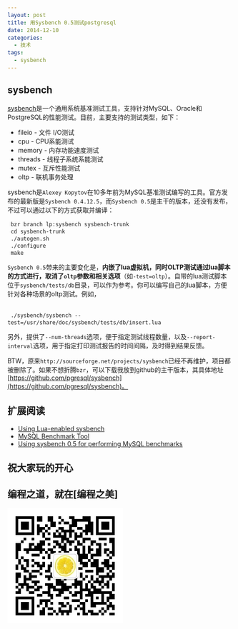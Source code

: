 ```yaml
---
layout: post
title: 用Sysbench 0.5测试postgresql
date: 2014-12-10
categories:
  - 技术
tags:
  - sysbench
---
```

## sysbench

[sysbench](https://launchpad.net/sysbench)是一个通用系统基准测试工具，支持针对MySQL、Oracle和PostgreSQL的性能测试。目前，主要支持的测试类型，如下：

* fileio - 文件 I/O测试
* cpu - CPU系能测试
* memory - 内存功能速度测试
* threads - 线程子系统系能测试
* mutex - 互斥性能测试
* oltp - 联机事务处理


sysbench是`Alexey Kopytov`在10多年前为MySQL基准测试编写的工具。官方发布的最新版是`Sysbench 0.4.12.5`，而`Sysbench 0.5`是主干的版本，还没有发布，不过可以通过以下的方式获取并编译：

```shell
 bzr branch lp:sysbench sysbench-trunk
 cd sysbench-trunk
 ./autogen.sh
 ./configure
 make

```

`Sysbench 0.5`带来的主要变化是，__内嵌了lua虚拟机，同时OLTP测试通过lua脚本的方式进行，取消了`oltp`参数和相关选项__（如`-test=oltp`）。自带的lua测试脚本位于`sysbench/tests/db`目录，可以作为参考。你可以编写自己的lua脚本，方便针对各种场景的oltp测试。例如，

```shell

 ./sysbench/sysbench --test=/usr/share/doc/sysbench/tests/db/insert.lua

```

另外，提供了`--num-threads`选项，便于指定测试线程数量，以及`--report-interval`选项，用于指定打印测试报告的时间间隔，及时得到结果反馈。


BTW，原来`http://sourceforge.net/projects/sysbench`已经不再维护，项目都被删除了。如果不想折腾`bzr`，可以下载我放到github的主干版本，其具体地址[https://github.com/pgresql/sysbench](https://github.com/pgresql/sysbench)。


## 扩展阅读

* [Using Lua-enabled sysbench](https://blog.mariadb.org/using-lua-enabled-sysbench/)
* [MySQL Benchmark Tool](http://dev.mysql.com/downloads/benchmarks.html)
* [Using sysbench 0.5 for performing MySQL benchmarks](http://www.percona.com/blog/2014/09/02/using-sysbench-0-5-benchmark-mysql-whats-changed-latest-release/)


## 祝大家玩的开心

## 编程之道，就在[编程之美]

![编程之美](/img/weixin_qr.jpg)

